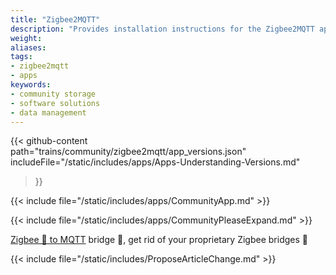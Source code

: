 ```yaml
---
title: "Zigbee2MQTT"
description: "Provides installation instructions for the Zigbee2MQTT application in TrueNAS."
weight: 
aliases:
tags:
- zigbee2mqtt
- apps
keywords:
- community storage
- software solutions
- data management
---
```


{{< github-content 
    path="trains/community/zigbee2mqtt/app_versions.json"
	includeFile="/static/includes/apps/Apps-Understanding-Versions.md"
>}}

{{< include file="/static/includes/apps/CommunityApp.md" >}}

{{< include file="/static/includes/apps/CommunityPleaseExpand.md" >}}

<a href="www.zigbee2mqtt.io">Zigbee 🐝 to MQTT</a> bridge 🌉, get rid of your proprietary Zigbee bridges 🔨

{{< include file="/static/includes/ProposeArticleChange.md" >}}
